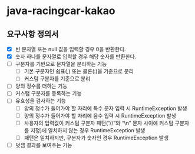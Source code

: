 # java-racingcar-kakao

## 요구사항 정의서
- [X] 빈 문자열 또는 null 값을 입력할 경우 0을 반환한다.
- [x] 숫자 하나를 문자열로 입력할 경우 해당 숫자를 반환한다.
- [ ] 구분자를 기반으로 문자열을 분리하는 기능
  - [ ] 기본 구분자인 쉼표(,) 또는 콜론(:)을 기준으로 분리
  - [ ] 커스텀 구분자를 기준으로 분리
- [ ] 양의 정수를 더하는 기능
- [ ] 커스텀 구분자를 등록하는 기능
- [ ] 유효성을 검사하는 기능
  - [ ] 양의 정수가 들어가야 할 자리에 특수 문자 입력 시 RuntimeException 발생
  - [ ] 양의 정수가 들어가야 할 자리에 음수 입력 시 RuntimeException 발생
  - [ ] 사용자의 입력값이 커스텀 구분자 패턴(“//”와 “\n” 문자 사이에 커스텀 구분자를 지정)에 일치하지 않는 경우 RuntimeException 발생
  - [ ] 패턴은 일치하지만, 구분자가 숫자인 경우 RuntimeException 발생
- [ ] 덧셈 결과를 보여주는 기능
